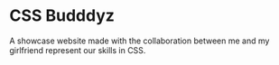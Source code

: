 # CSS Budddyz

A showcase website made with the collaboration between me and my girlfriend represent our skills in CSS.  